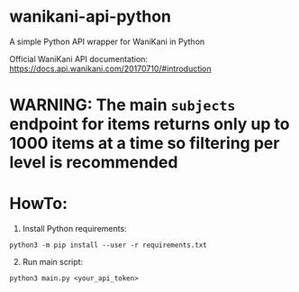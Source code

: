 # wanikani-api-python
A simple Python API wrapper for WaniKani in Python

Official WaniKani API documentation: https://docs.api.wanikani.com/20170710/#introduction

# **WARNING:** The main `subjects` endpoint for items returns only up to 1000 items at a time so filtering per level is recommended

# HowTo:
1. Install Python requirements:
```shell
python3 -m pip install --user -r requirements.txt
```
2. Run main script:
```shell
python3 main.py <your_api_token>
```
